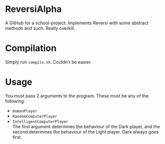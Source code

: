 # ReversiAlpha
A GitHub for a school-project.  Implements Reversi with some abstract methods and such.  Really overkill.  

# Compilation
Simply run <code>compile.sh</code>.  Couldn't be easier.  

# Usage
You must pass 2 arguments to the program.  These must be any of the following:  
* <code>HumanPlayer</code>
* <code>RandomComputerPlayer</code>
* <code>IntelligentComputerPlayer</code>
<br>The first argument determines the behaviour of the Dark player, and the second determines the behaviour of the Light player.  Dark always goes first.  
